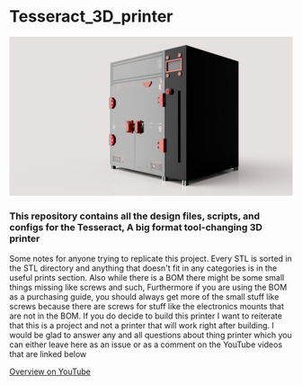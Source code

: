 # Tesseract_3D_printer

![Side render of the Tesseract 3D printer](https://github.com/Locksley3D/Tesseract_3D_printer/blob/main/Gallery/render%202.jpg)


### This repository contains all the design files, scripts, and configs for the Tesseract, A big format tool-changing 3D printer


Some notes for anyone trying to replicate this project. Every STL is sorted in the STL directory and anything that doesn't fit in any categories is in the useful prints section. Also while there is a BOM there might be some small things missing like screws and such, Furthermore if you are using the BOM as a purchasing guide, you should always get more of the small stuff like screws because there are screws for stuff like the electronics mounts that are not in the BOM. If you do decide to build this printer I want to reiterate that this is a project and not a printer that will work right after building. I would be glad to answer any and all questions about thing printer which you can either leave here as an issue or as a comment on the YouTube videos that are linked below 

[Overview on YouTube](https://www.youtube.com/watch?v=-t1q_ze4PNQ)
